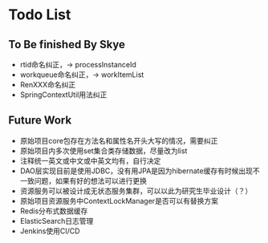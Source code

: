 # Todo List

## To Be finished By Skye
- rtid命名纠正，-> processInstanceId
- workqueue命名纠正，-> workItemList
- RenXXX命名纠正
- SpringContextUtil用法纠正

## Future Work
- 原始项目core包存在方法名和属性名开头大写的情况，需要纠正
- 原始项目内多次使用set集合类存储数据，尽量改为list
- 注释统一英文或中文或中英文均有，自行决定
- DAO层实现目前是使用JDBC，没有用JPA是因为hibernate缓存有时候出现不一致问题，如果有好的想法可以进行更换
- 资源服务可以被设计成无状态服务集群，可以以此为研究生毕业设计（？）
- 原始项目资源服务中ContextLockManager是否可以有替换方案
- Redis分布式数据缓存
- ElasticSearch日志管理
- Jenkins使用CI/CD